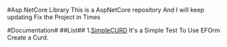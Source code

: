 #Asp.NetCore Library
This is a AspNetCore repository 
And I will keep updating
Fix the Project in Times

#Documentation#
##List##
1.[SimpleCURD](/SimpleCURD.MD) It's a Simple Test To Use EFOrm Create a Curd.
